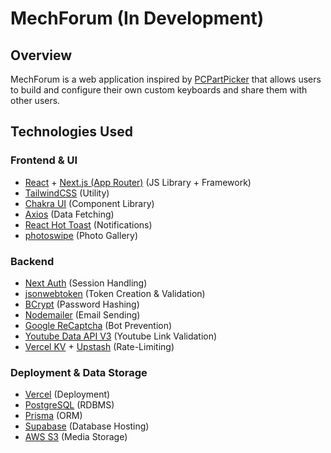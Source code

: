 # MechForum (In Development)

## Overview
MechForum is a web application inspired by [PCPartPicker](https://pcpartpicker.com/) that allows users to 
build and configure their own custom keyboards and share them with other users.

## Technologies Used

### Frontend & UI
- [React](https://react.dev/) + [Next.js (App Router)](https://nextjs.org/) (JS Library + Framework)
- [TailwindCSS](https://tailwindcss.com/) (Utility)
- [Chakra UI](https://v2.chakra-ui.com/) (Component Library)
- [Axios](https://axios-http.com/) (Data Fetching)
- [React Hot Toast](https://react-hot-toast.com/) (Notifications)
- [photoswipe](https://photoswipe.com/) (Photo Gallery)

### Backend
- [Next Auth](https://next-auth.js.org/) (Session Handling)
- [jsonwebtoken](https://jwt.io/) (Token Creation & Validation)
- [BCrypt](https://github.com/kelektiv/node.bcrypt.js#readme) (Password Hashing)
- [Nodemailer](https://www.nodemailer.com/) (Email Sending)
- [Google ReCaptcha](https://www.google.com/recaptcha/about/) (Bot Prevention)
- [Youtube Data API V3](https://developers.google.com/youtube/v3) (Youtube Link Validation)
- [Vercel KV](https://vercel.com/docs/storage/vercel-kv) + [Upstash](https://upstash.com/) (Rate-Limiting)

### Deployment & Data Storage
- [Vercel](https://vercel.com) (Deployment)
- [PostgreSQL](https://www.postgresql.org/) (RDBMS)
- [Prisma](https://www.prisma.io/) (ORM)
- [Supabase](https://supabase.com/) (Database Hosting)
- [AWS S3](https://aws.amazon.com/s3/) (Media Storage)

